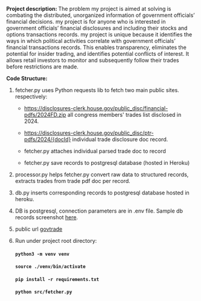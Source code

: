 <strong>Project description: </strong>
The problem my project is aimed at solving is combating the distributed, unorganized information of government officials’ financial decisions. my project is for anyone who is interested in government officials’ financial disclosures and including their stocks and options transactions records. my project is unique because it identifies the ways in which political activities correlate with government officials’ financial transactions records. This enables transparency, eliminates the potential for insider trading, and identifies potential conflicts of interest. It allows retail investors to monitor and subsequently follow their trades before restrictions are made. 

<strong>Code Structure:</strong>

1. fetcher.py uses Python requests lib to fetch two main public sites.
  respectively: 
    - https://disclosures-clerk.house.gov/public_disc/financial-pdfs/2024FD.zip all congress members' trades list disclosed in 2024.
    - https://disclosures-clerk.house.gov/public_disc/ptr-pdfs/2024/{docId} individual trade disclosure doc record.
    
    - fetcher.py attaches individual parsed trade doc to record
    - fetcher.py save records to postgresql database (hosted in Heroku)


2. processor.py helps fetcher.py convert raw data to structured records, extracts trades from trade pdf doc per record.
3. db.py inserts corresponding records to postgresql database hosted in heroku.
4. DB is postgresql, connection parameters are in .env file.
Sample db records screenshot [here](https://govtrade-a46bca12cc9b.herokuapp.com/static/img/db_records.png).
5. public url [govtrade](https://govtrade-a46bca12cc9b.herokuapp.com/)
6. Run under project root directory:
    #### `python3 -m venv venv`
    #### `source ./venv/bin/activate`
    #### `pip install -r requirements.txt`
    #### `python src/fetcher.py`



